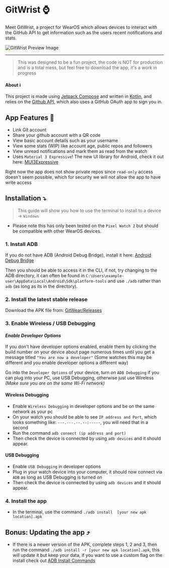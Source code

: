 
# GitWrist ⌚

Meet GitWrist, a project for WearOS which allows devices to interact with the GitHub API to get information such as the users recent notifications and stats.

![GitWrist Preview Image](https://i.ibb.co/fVL1wFkF/Git-Wrist-Icon.png)

---
> This was designed to be a fun project, the code is NOT for production and is a total mess, but feel free to download the app, it's a work in progress

#### About ℹ️
This project is made using [Jetpack Compose](https://developer.android.com/compose) and written in [Kotlin](https://kotlinlang.org/), and relies on the [Github API](https://docs.github.com/en/rest), which also uses a GitHub OAuth app to sign you in.

## App Features 🚀
* Link Git account
* Share your github account with a QR code
* View basic account details such as your username
* View some stats (WIP) like account age, public repos and followers
* View unread notifications and mark them as read from the watch
* Uses `Material 3 Expressive`! The new UI library for Android, check it out here: [MUI3Expressive](https://www.youtube.com/watch?v=n17dnMChX14)

Right now the app does not show private repos since `read-only` access doesn't seem possible, which for security we will not allow the app to have write access

## Installation ⤵️
> This guide will show you how to use the terminal to install to a device -> `Windows`

* Please note this has only been tested on the `Pixel Watch 2` but should be compatible with other WearOS devices.

### 1. Install ADB 
If you do not have ADB (Android Debug Bridge), install it here: [Android Debug Bridge](https://developer.android.com/tools/adb)

Then you should be able to access it in the CLI, if not, try changing to the ADB directory, it can often be found in `C:\Users\example-user\AppData\Local\Android\Sdk\platform-tools` and use `./adb` rather than `adb` (as long as its in the directory).

### 2. Install the latest stable release
Download the APK file from: [GitWear/Releases](https://github.com/DaytimeDev/GitWrist/releases)


### 3. Enable Wireless / USB Debugging
#### *Enable Developer Options*

If you don't have developer options enabled, enable them by clicking the build number on your device about page numerous times until you get a message titled `"You are now a developer"`
(Some watches this may be different and you enable developer options a different way)

Go into the `Developer Options` of your device, turn *on* `ADB Debugging`
if you can plug into your PC, use USB Debugging, otherwise just use Wireless *(Make sure you are on the same Wi-Fi network)*

#### Wireless Debugging
* Enable `Wireless Debugging` in developer options and be on the same network as your pc
* On your watch you should be able to see `IP address and Port`, which looks something like: `---.---.--.--:-----`, you will need that in a second
* Run the command `adb connect (ip address and port)`
* Then check the device is connected by using `adb devices` and it should appear.

#### USB Debugging
* Enable `USB Debugging` in developer options
* Plug in your watch device into your computer, it should now connect via `ADB` as long as USB Debugging is turned *on*
* Then check the device is connected by using `adb devices` and it should appear.

### 4. Install the app
* In the terminal, use the command `./adb install  [your new apk location].apk`


## Bonus: Updating the app ⤴️
* If there is a newer version of the APK, complete steps 1, 2 and 3, then run the command `./adb install -r [your new apk location].apk`, this will update it but keep your data, if you want to use a custom flag on the install check out [ADB Install Commands](https://adbshell.com/commands/adb-install)
